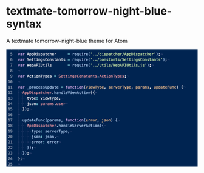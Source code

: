 # textmate-tomorrow-night-blue-syntax

A textmate tomorrow-night-blue theme for Atom

![](https://raw.githubusercontent.com/phthhieu/textmate-tomorrow-night-blue-syntax/master/textmate-tomorrow-night-blue-syntax.png)

